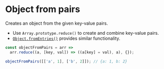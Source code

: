 # Object from pairs

Creates an object from the given key-value pairs.

* Use `Array.prototype.reduce()` to create and combine key-value pairs.
* [`Object.fromEntries()`](https://developer.mozilla.org/en-US/docs/Web/JavaScript/Reference/Global\_Objects/Object/fromEntries) provides similar functionality.

```js
const objectFromPairs = arr =>
  arr.reduce((a, [key, val]) => ((a[key] = val), a), {});
```

```js
objectFromPairs([['a', 1], ['b', 2]]); // {a: 1, b: 2}
```
